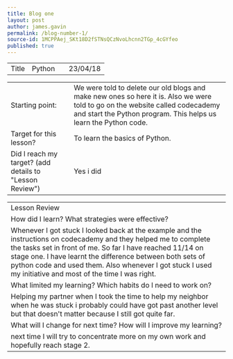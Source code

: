 ```yaml
---
title: Blog one
layout: post
author: james.gavin
permalink: /blog-number-1/
source-id: 1MCPPAej_SKt18D2fSTNsQCzNvoLhcnn2TGp_4cGYfeo
published: true
---
```

<table>
  <tr>
    <td>Title</td>
    <td>Python</td>
    <td></td>
    <td>23/04/18</td>
  </tr>
</table>


<table>
  <tr>
    <td>Starting point:</td>
    <td>We were told to delete our old blogs and make new ones so here it is. Also we were told to go on the website called codecademy and start the Python program. This helps us learn the Python code.</td>
  </tr>
  <tr>
    <td>Target for this lesson?</td>
    <td>To learn the basics of Python.</td>
  </tr>
  <tr>
    <td>Did I reach my target? 
(add details to "Lesson Review")</td>
    <td>Yes i did</td>
  </tr>
</table>


<table>
  <tr>
    <td>Lesson Review</td>
  </tr>
  <tr>
    <td>How did I learn? What strategies were effective? </td>
  </tr>
  <tr>
    <td>Whenever I got stuck I looked back at the example and the instructions on codecademy and they helped me to complete the tasks set in front of me. So far I have reached 11/14 on stage one. I have learnt the difference between both sets of python code and used them.
Also whenever I got stuck I used my initiative and most of the time I was right. </td>
  </tr>
  <tr>
    <td>What limited my learning? Which habits do I need to work on? </td>
  </tr>
  <tr>
    <td>Helping my partner when I took the time to help my neighbor when he was stuck i probably could have got past another level but that doesn't  matter because I still got quite far. </td>
  </tr>
  <tr>
    <td>What will I change for next time? How will I improve my learning?</td>
  </tr>
  <tr>
    <td>next time I will try to concentrate more on my own work and hopefully reach stage 2.</td>
  </tr>
</table>


